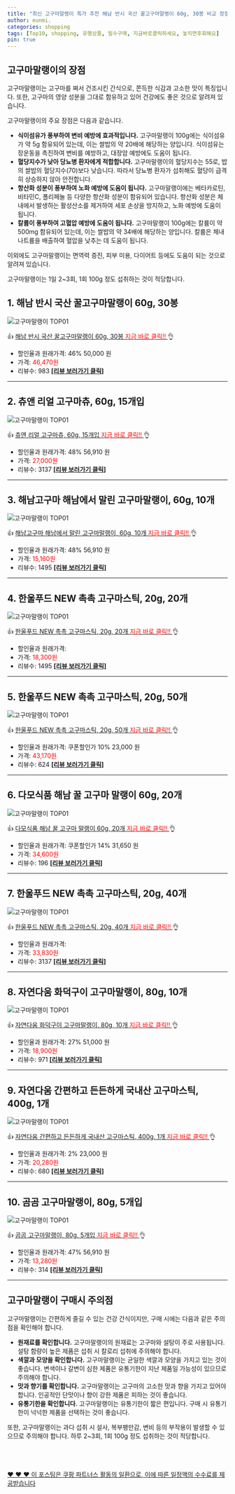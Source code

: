 ```yaml
---
title: "최신 고구마말랭이 특가 추천 해남 반시 국산 꿀고구마말랭이 60g, 30봉 비교 장점"
author: eunmi.
categories: shopping
tags: [Top10, shopping, 유행상품, 필수구매, 지금바로클릭하세요, 놓치면후회해요]
pin: true
---
```

## 고구마말랭이의 장점

고구마말랭이는 고구마를 쪄서 건조시킨 간식으로, 쫀득한 식감과 고소한 맛이 특징입니다. 또한, 고구마의 영양 성분을 그대로 함유하고 있어 건강에도 좋은 것으로 알려져 있습니다.

고구마말랭이의 주요 장점은 다음과 같습니다.

* **식이섬유가 풍부하여 변비 예방에 효과적입니다.** 고구마말랭이 100g에는 식이섬유가 약 5g 함유되어 있는데, 이는 쌀밥의 약 20배에 해당하는 양입니다. 식이섬유는 장운동을 촉진하여 변비를 예방하고, 대장암 예방에도 도움이 됩니다.
* **혈당지수가 낮아 당뇨병 환자에게 적합합니다.** 고구마말랭이의 혈당지수는 55로, 밥의 쌀밥의 혈당지수(70)보다 낮습니다. 따라서 당뇨병 환자가 섭취해도 혈당이 급격히 상승하지 않아 안전합니다.
* **항산화 성분이 풍부하여 노화 예방에 도움이 됩니다.** 고구마말랭이에는 베타카로틴, 비타민C, 폴리페놀 등 다양한 항산화 성분이 함유되어 있습니다. 항산화 성분은 체내에서 발생하는 활성산소를 제거하여 세포 손상을 방지하고, 노화 예방에 도움이 됩니다.
* **칼륨이 풍부하여 고혈압 예방에 도움이 됩니다.** 고구마말랭이 100g에는 칼륨이 약 500mg 함유되어 있는데, 이는 쌀밥의 약 34배에 해당하는 양입니다. 칼륨은 체내 나트륨을 배출하여 혈압을 낮추는 데 도움이 됩니다.

이외에도 고구마말랭이는 면역력 증진, 피부 미용, 다이어트 등에도 도움이 되는 것으로 알려져 있습니다.

고구마말랭이는 1일 2~3회, 1회 100g 정도 섭취하는 것이 적당합니다.

   

## 1. 해남 반시 국산 꿀고구마말랭이 60g, 30봉

![고구마말랭이 TOP01](https://thumbnail8.coupangcdn.com/thumbnails/remote/230x230ex/image/vendor_inventory/3b86/4f690693e79fe3a92163f5541ba1b80328930d4d173d6c9324888b5b2037.jpg)


👍 [해남 반시 국산 꿀고구마말랭이 60g, 30봉 <font color=red> 지금 바로 클릭!! </font> ](https://link.coupang.com/re/AFFSDP?lptag=AF3617701&subid=GithubCoopas&pageKey=6625587003&traceid=V0-153&itemId=12717618022&vendorItemId=82838468553) 👌 


- 할인율과 원래가격: 46%  50,000   원
- 가격: <span style='color:red'>46,470원</span>
- 리뷰수: 983  [**[리뷰 보러가기 클릭]**](https://link.coupang.com/re/AFFSDP?lptag=AF3617701&subid=GithubCoopas&pageKey=6625587003&traceid=V0-153&itemId=12717618022&vendorItemId=82838468553)

---


   

## 2. 츄앤 리얼 고구마츄, 60g, 15개입

![고구마말랭이 TOP01](https://thumbnail9.coupangcdn.com/thumbnails/remote/230x230ex/image/retail/images/156188619879162-e442d5f0-0e44-462c-ace7-606934436574.jpg)


👍 [츄앤 리얼 고구마츄, 60g, 15개입 <font color=red> 지금 바로 클릭!! </font> ](https://link.coupang.com/re/AFFSDP?lptag=AF3617701&subid=GithubCoopas&pageKey=25815283&traceid=V0-153&itemId=17905522092&vendorItemId=85068267820) 👌 


- 할인율과 원래가격: 48%  56,910   원
- 가격: <span style='color:red'>27,000원</span>
- 리뷰수: 3137  [**[리뷰 보러가기 클릭]**](https://link.coupang.com/re/AFFSDP?lptag=AF3617701&subid=GithubCoopas&pageKey=25815283&traceid=V0-153&itemId=17905522092&vendorItemId=85068267820)

---


   

## 3. 해남고구마 해남에서 말린 고구마말랭이, 60g, 10개

![고구마말랭이 TOP01](https://thumbnail7.coupangcdn.com/thumbnails/remote/230x230ex/image/retail/images/504212952931897-b1deb227-440b-4429-a669-c010ac49b124.jpg)


👍 [해남고구마 해남에서 말린 고구마말랭이, 60g, 10개 <font color=red> 지금 바로 클릭!! </font> ](https://link.coupang.com/re/AFFSDP?lptag=AF3617701&subid=GithubCoopas&pageKey=4884011106&traceid=V0-153&itemId=6360832489&vendorItemId=73656088647) 👌 


- 할인율과 원래가격: 48%  56,910   원
- 가격: <span style='color:red'>15,160원</span>
- 리뷰수: 1495  [**[리뷰 보러가기 클릭]**](https://link.coupang.com/re/AFFSDP?lptag=AF3617701&subid=GithubCoopas&pageKey=4884011106&traceid=V0-153&itemId=6360832489&vendorItemId=73656088647)

---


   

## 4. 한울푸드 NEW 촉촉 고구마스틱, 20g, 20개

![고구마말랭이 TOP01](https://thumbnail10.coupangcdn.com/thumbnails/remote/230x230ex/image/retail/images/2515477593367421-1db615c0-0201-4448-a83f-66a03c330364.jpg)


👍 [한울푸드 NEW 촉촉 고구마스틱, 20g, 20개 <font color=red> 지금 바로 클릭!! </font> ](https://link.coupang.com/re/AFFSDP?lptag=AF3617701&subid=GithubCoopas&pageKey=1082876317&traceid=V0-153&itemId=12262982789&vendorItemId=70035481525) 👌 


- 할인율과 원래가격: 
- 가격: <span style='color:red'>18,300원</span>
- 리뷰수: 1495  [**[리뷰 보러가기 클릭]**](https://link.coupang.com/re/AFFSDP?lptag=AF3617701&subid=GithubCoopas&pageKey=1082876317&traceid=V0-153&itemId=12262982789&vendorItemId=70035481525)

---


   

## 5. 한울푸드 NEW 촉촉 고구마스틱, 20g, 50개

![고구마말랭이 TOP01](https://thumbnail9.coupangcdn.com/thumbnails/remote/230x230ex/image/vendor_inventory/04fb/2b6af7e413daf452ead6cfe297f092606482ca305c247df5fb6859ad9548.jpg)


👍 [한울푸드 NEW 촉촉 고구마스틱, 20g, 50개 <font color=red> 지금 바로 클릭!! </font> ](https://link.coupang.com/re/AFFSDP?lptag=AF3617701&subid=GithubCoopas&pageKey=1082876317&traceid=V0-153&itemId=9522109574&vendorItemId=83697686699) 👌 


- 할인율과 원래가격: 쿠폰할인가 10%  23,000   원
- 가격: <span style='color:red'>43,170원</span>
- 리뷰수: 624  [**[리뷰 보러가기 클릭]**](https://link.coupang.com/re/AFFSDP?lptag=AF3617701&subid=GithubCoopas&pageKey=1082876317&traceid=V0-153&itemId=9522109574&vendorItemId=83697686699)

---


   

## 6. 다모식품 해남 꿀 고구마 말랭이 60g, 20개

![고구마말랭이 TOP01](https://thumbnail6.coupangcdn.com/thumbnails/remote/230x230ex/image/vendor_inventory/a31c/0d23094ac3081c44ce156514a0b81b9d9bb0f0d9c76c9394ab6302123965.jpg)


👍 [다모식품 해남 꿀 고구마 말랭이 60g, 20개 <font color=red> 지금 바로 클릭!! </font> ](https://link.coupang.com/re/AFFSDP?lptag=AF3617701&subid=GithubCoopas&pageKey=7015148639&traceid=V0-153&itemId=15593159519&vendorItemId=82812016553) 👌 


- 할인율과 원래가격: 쿠폰할인가 14%  31,650   원
- 가격: <span style='color:red'>34,600원</span>
- 리뷰수: 196  [**[리뷰 보러가기 클릭]**](https://link.coupang.com/re/AFFSDP?lptag=AF3617701&subid=GithubCoopas&pageKey=7015148639&traceid=V0-153&itemId=15593159519&vendorItemId=82812016553)

---


   

## 7. 한울푸드 NEW 촉촉 고구마스틱, 20g, 40개

![고구마말랭이 TOP01](https://thumbnail9.coupangcdn.com/thumbnails/remote/230x230ex/image/retail/images/f9cf7125-4a09-4b31-b618-43a929dca0797929920807769682051.png)


👍 [한울푸드 NEW 촉촉 고구마스틱, 20g, 40개 <font color=red> 지금 바로 클릭!! </font> ](https://link.coupang.com/re/AFFSDP?lptag=AF3617701&subid=GithubCoopas&pageKey=1082876317&traceid=V0-153&itemId=19225055589&vendorItemId=86341713231) 👌 


- 할인율과 원래가격: 
- 가격: <span style='color:red'>33,830원</span>
- 리뷰수: 3137  [**[리뷰 보러가기 클릭]**](https://link.coupang.com/re/AFFSDP?lptag=AF3617701&subid=GithubCoopas&pageKey=1082876317&traceid=V0-153&itemId=19225055589&vendorItemId=86341713231)

---


   

## 8. 자연다움 화덕구이 고구마말랭이, 80g, 10개

![고구마말랭이 TOP01](https://thumbnail9.coupangcdn.com/thumbnails/remote/230x230ex/image/rs_quotation_api/udq87jha/6b17b5c54c474ef486306d30108ff076.jpg)


👍 [자연다움 화덕구이 고구마말랭이, 80g, 10개 <font color=red> 지금 바로 클릭!! </font> ](https://link.coupang.com/re/AFFSDP?lptag=AF3617701&subid=GithubCoopas&pageKey=5190173477&traceid=V0-153&itemId=7203841415&vendorItemId=74495404699) 👌 


- 할인율과 원래가격: 27%  51,000   원
- 가격: <span style='color:red'>18,900원</span>
- 리뷰수: 971  [**[리뷰 보러가기 클릭]**](https://link.coupang.com/re/AFFSDP?lptag=AF3617701&subid=GithubCoopas&pageKey=5190173477&traceid=V0-153&itemId=7203841415&vendorItemId=74495404699)

---


   

## 9. 자연다움 간편하고 든든하게 국내산 고구마스틱, 400g, 1개

![고구마말랭이 TOP01](https://thumbnail8.coupangcdn.com/thumbnails/remote/230x230ex/image/retail/images/6241066907130160-ffce2f1e-3872-4b26-9a83-f0d49aa38d16.jpg)


👍 [자연다움 간편하고 든든하게 국내산 고구마스틱, 400g, 1개 <font color=red> 지금 바로 클릭!! </font> ](https://link.coupang.com/re/AFFSDP?lptag=AF3617701&subid=GithubCoopas&pageKey=2286102465&traceid=V0-153&itemId=19282628285&vendorItemId=71914093845) 👌 


- 할인율과 원래가격: 2%  23,000   원
- 가격: <span style='color:red'>20,280원</span>
- 리뷰수: 680  [**[리뷰 보러가기 클릭]**](https://link.coupang.com/re/AFFSDP?lptag=AF3617701&subid=GithubCoopas&pageKey=2286102465&traceid=V0-153&itemId=19282628285&vendorItemId=71914093845)

---


   

## 10. 곰곰 고구마말랭이, 80g, 5개입

![고구마말랭이 TOP01](https://thumbnail10.coupangcdn.com/thumbnails/remote/230x230ex/image/retail/images/1814683498495678-73345b7f-e31a-4a5c-b39e-dc64473c4301.jpg)


👍 [곰곰 고구마말랭이, 80g, 5개입 <font color=red> 지금 바로 클릭!! </font> ](https://link.coupang.com/re/AFFSDP?lptag=AF3617701&subid=GithubCoopas&pageKey=1122500270&traceid=V0-153&itemId=2088340480&vendorItemId=70087324888) 👌 


- 할인율과 원래가격: 47%  56,910   원
- 가격: <span style='color:red'>13,280원</span>
- 리뷰수: 314  [**[리뷰 보러가기 클릭]**](https://link.coupang.com/re/AFFSDP?lptag=AF3617701&subid=GithubCoopas&pageKey=1122500270&traceid=V0-153&itemId=2088340480&vendorItemId=70087324888)

---
## 고구마말랭이 구매시 주의점

고구마말랭이는 간편하게 즐길 수 있는 건강 간식이지만, 구매 시에는 다음과 같은 주의점을 확인해야 합니다.

* **원재료를 확인합니다.** 고구마말랭이의 원재료는 고구마와 설탕이 주로 사용됩니다. 설탕 함량이 높은 제품은 섭취 시 칼로리 섭취에 주의해야 합니다.
* **색깔과 모양을 확인합니다.** 고구마말랭이는 균일한 색깔과 모양을 가지고 있는 것이 좋습니다. 변색이나 갈변이 심한 제품은 유통기한이 지난 제품일 가능성이 있으므로 주의해야 합니다.
* **맛과 향기를 확인합니다.** 고구마말랭이는 고구마의 고소한 맛과 향을 가지고 있어야 합니다. 인공적인 단맛이나 향이 강한 제품은 피하는 것이 좋습니다.
* **유통기한을 확인합니다.** 고구마말랭이는 유통기한이 짧은 편입니다. 구매 시 유통기한이 넉넉한 제품을 선택하는 것이 좋습니다.

또한, 고구마말랭이는 과다 섭취 시 설사, 복부팽만감, 변비 등의 부작용이 발생할 수 있으므로 주의해야 합니다. 하루 2~3회, 1회 100g 정도 섭취하는 것이 적당합니다.<br><br><br><br><br> [ ❤ ❤ ❤ 이 포스팅은 쿠팡 파트너스 활동의 일환으로, 이에 따른 일정액의 수수료를 제공받습니다](https://link.coupang.com/a/bcEFyh)